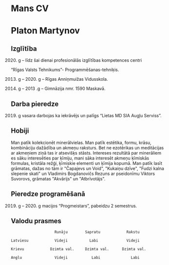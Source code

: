 # Mans CV
# Platon Martynov


## Izglītība

2020. g – līdz šai dienai profesionālās izglītības kompetences centri

“Rīgas Valsts Tehnikums”- Programmēšanas-tehniķis.

2013. g – 2020. g – Rīgas Anniņmuižas Vidusskola.

2011. g – 2013 .g – Gimnāzija nmr. 1590 Maskavā.


## Darba pieredze

 2019. g vasara darbojas ka iekrāvējs un palīgs “Lietas MD SIA Augļu Serviss”.

## Hobiji

Man patīk kolekcionēt minerālvielas. Man patīk estētika, formu, krāsu, kombināciju dažādība un akmeņu raksturs. Bet ne ezotērikas un meditācijas ar akmeņiem ziņā tas ir atsevišķs stāsts. Intereses rezultātā par minerāliem es sāku interesēties par ķīmiju, mani sāka interesēt akmeņu ķīmiskās formulas, kristāla režģi, ķīmiskie elementi un ķīmija kopumā.
Man patīk lasīt grāmatas, dažas no tām ir "Čapajevs un Void", "Kukaiņu dzīve", "Fudzi kalna slepenie skati" un Vladimirs Bogdanovičs Rezuns ar pseidonīmu Viktors Suvorovs, grāmatas "Akvārijs" un "Atbrīvotājs".


## Pieredze programēšanā

2019. g – 2020. g macijos “Progmeistars”, pabeidzu 2 semestrus.

## Valodu prasmes
                        Runāju        Sapratu            Rakstu

    Latviesu            Videji          Labi             Videji

    Krievu            Dzimta val.     Dzimta val.      Dzimta val.

    Anglu               Videji           Labi              Labi
